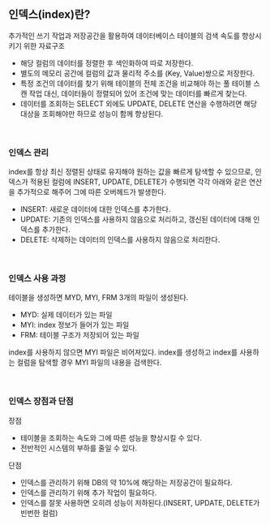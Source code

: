 ## 인덱스(index)란?
추가적인 쓰기 작업과 저장공간을 활용하여 데이터베이스 테이블의 검색 속도를 향상시키기 위한 자료구조
- 해당 컬럼의 데이터를 정렬한 후 색인화하여 따로 저장한다.
- 별도의 메모리 공간에 컬럼의 값과 물리적 주소를 (Key, Value)쌍으로 저장한다.
- 특정 조건의 데이터를 찾기 위해 테이블의 전체 조건을 비교해야 하는 풀 테이블 스캔 작업 대신, 데이터들이 정렬되어 있어 조건에 맞는 데이터를 빠르게 찾는다.
- 데이터를 조회하는 SELECT 외에도 UPDATE, DELETE 연산을 수행하려면 해당 대상을 조회해야만 하므로 성능이 함께 향상된다.

<br>

### 인덱스 관리
index를 항상 최신 정렬된 상태로 유지해야 원하는 값을 빠르게 탐색할 수 있으므로, 인덱스가 적용된 컬럼에 INSERT, UPDATE, DELETE가 수행되면 각각 아래와 같은 연산을 추가적으로 해주어 그에 따른 오버헤드가 발생한다.
- INSERT: 새로운 데이터에 대한 인덱스를 추가한다.
- UPDATE: 기존의 인덱스를 사용하지 않음으로 처리하고, 갱신된 데이터에 대해 인덱스를 추가한다.
- DELETE: 삭제하는 데이터의 인덱스를 사용하지 않음으로 처리한다.

<br>

### 인덱스 사용 과정
테이블을 생성하면 MYD, MYI, FRM 3개의 파일이 생성된다.
- MYD: 실제 데이터가 있는 파일
- MYI: index 정보가 들어가 있는 파일
- FRM: 테이블 구조가 저장되어 있는 파일

index를 사용하지 않으면 MYI 파일은 비어져있다. index를 생성하고 index를 사용하는 컬럼을 탐색할 경우 MYI 파일의 내용을 검색한다.

<br>

### 인덱스 장점과 단점
장점
- 테이블을 조회하는 속도와 그에 따른 성능을 향상시킬 수 있다.
- 전반적인 시스템의 부하를 줄일 수 있다.

단점
- 인덱스를 관리하기 위해 DB의 약 10%에 해당하는 저장공간이 필요하다.
- 인덱스를 관리하기 위해 추가 작업이 필요하다.
- 인덱스를 잘못 사용하면 오히려 성능이 저하된다.(INSERT, UPDATE, DELETE가 빈번한 컬럼)